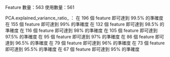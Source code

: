 Feature 數量：563
使用數量：561

PCA.explained_variance_ratio_ ：
在 196 個 feature 即可達到 99.5% 的準確度
在 155 個 feature 即可達到 99% 的準確度
在 132 個 feature 即可達到 98.5% 的準確度
在 116 個 feature 即可達到 98% 的準確度
在 105 個 feature 即可達到 97.5% 的準確度
在 95 個 feature 即可達到 97% 的準確度
在 86 個 feature 即可達到 96.5% 的準確度
在 79 個 feature 即可達到 96% 的準確度
在 73 個 feature 即可達到 95.5% 的準確度
在 67 個 feature 即可達到 95% 的準確度